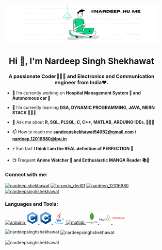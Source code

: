 ![logo](https://github.com/NARDEEPsinghSHEKHAWAT/NARDEEPsinghSHEKHAWAT/blob/main/Banner.png)
<h1 align="center">Hi 👋, I'm Nardeep Singh Shekhawat</h1>
<h3 align="center">A passionate Coder👨🏻‍💻 and Electronics and Communication engineer from India❤.</h3>

- 🔭 I’m currently working on **Hospital Management System 🏥 and Autonomous car 🚗**

- 🌱 I’m currently learning **DSA, DYNAMIC PROGRAMMING, JAVA, MERN STACK 👨🏻‍💻**

- 💬 Ask me about **R, SQL, PLSQL, C, C++, MATLAB, ARDUINO IDEs. 🙋🏻‍♂️**

- 📫 How to reach me **sandeepshekhawat54052@gmail.com / nardeep.12016980@lpu.in**

- ⚡ Fun fact **I think I am the REAL definition of PERFECTION 🎯**

- 📺 Frequent **Anime Watcher 👀 and Enthusiastic MANGA Reader 📚💭**


<h3 align="left">Connect with me:</h3>
<p align="left">
<a href="https://linkedin.com/in/nardeep shekhawat" target="blank"><img align="center" src="https://raw.githubusercontent.com/rahuldkjain/github-profile-readme-generator/master/src/images/icons/Social/linked-in-alt.svg" alt="nardeep shekhawat" height="30" width="40" /></a>
<a href="https://www.codechef.com/users/torpedo_ded01" target="blank"><img align="center" src="https://cdn.jsdelivr.net/npm/simple-icons@3.1.0/icons/codechef.svg" alt="torpedo_ded01" height="30" width="40" /></a>
<a href="https://www.hackerrank.com/nardeep_12016980" target="blank"><img align="center" src="https://raw.githubusercontent.com/rahuldkjain/github-profile-readme-generator/master/src/images/icons/Social/hackerrank.svg" alt="nardeep_12016980" height="30" width="40" /></a>
<a href="https://www.leetcode.com/nardeepsinghshekhawat" target="blank"><img align="center" src="https://raw.githubusercontent.com/rahuldkjain/github-profile-readme-generator/master/src/images/icons/Social/leet-code.svg" alt="nardeepsinghshekhawat" height="30" width="40" /></a>
</p>

<h3 align="left">Languages and Tools:</h3>
<p align="left"> <a href="https://www.arduino.cc/" target="_blank" rel="noreferrer"> <img src="https://cdn.worldvectorlogo.com/logos/arduino-1.svg" alt="arduino" width="40" height="40"/> </a> <a href="https://www.cprogramming.com/" target="_blank" rel="noreferrer"> <img src="https://raw.githubusercontent.com/devicons/devicon/master/icons/c/c-original.svg" alt="c" width="40" height="40"/> </a> <a href="https://www.w3schools.com/cpp/" target="_blank" rel="noreferrer"> <img src="https://raw.githubusercontent.com/devicons/devicon/master/icons/cplusplus/cplusplus-original.svg" alt="cplusplus" width="40" height="40"/> </a> <a href="https://www.java.com" target="_blank" rel="noreferrer"> <img src="https://raw.githubusercontent.com/devicons/devicon/master/icons/java/java-original.svg" alt="java" width="40" height="40"/> </a> <a href="https://www.mathworks.com/" target="_blank" rel="noreferrer"> <img src="https://upload.wikimedia.org/wikipedia/commons/2/21/Matlab_Logo.png" alt="matlab" width="40" height="40"/> </a> <a href="https://www.mongodb.com/" target="_blank" rel="noreferrer"> <img src="https://raw.githubusercontent.com/devicons/devicon/master/icons/mongodb/mongodb-original-wordmark.svg" alt="mongodb" width="40" height="40"/> </a> <a href="https://www.mysql.com/" target="_blank" rel="noreferrer"> <img src="https://raw.githubusercontent.com/devicons/devicon/master/icons/mysql/mysql-original-wordmark.svg" alt="mysql" width="40" height="40"/> </a> <a href="https://www.oracle.com/" target="_blank" rel="noreferrer"> <img src="https://raw.githubusercontent.com/devicons/devicon/master/icons/oracle/oracle-original.svg" alt="oracle" width="40" height="40"/> </a> </p>

<p><img align="left" src="https://github-readme-stats.vercel.app/api/top-langs?username=nardeepsinghshekhawat&show_icons=true&locale=en&layout=compact" alt="nardeepsinghshekhawat" /></p>

<p>&nbsp;<img align="center" src="https://github-readme-stats.vercel.app/api?username=nardeepsinghshekhawat&show_icons=true&locale=en" alt="nardeepsinghshekhawat" /></p>

<p><img align="center" src="https://github-readme-streak-stats.herokuapp.com/?user=nardeepsinghshekhawat&" alt="nardeepsinghshekhawat" /></p>
